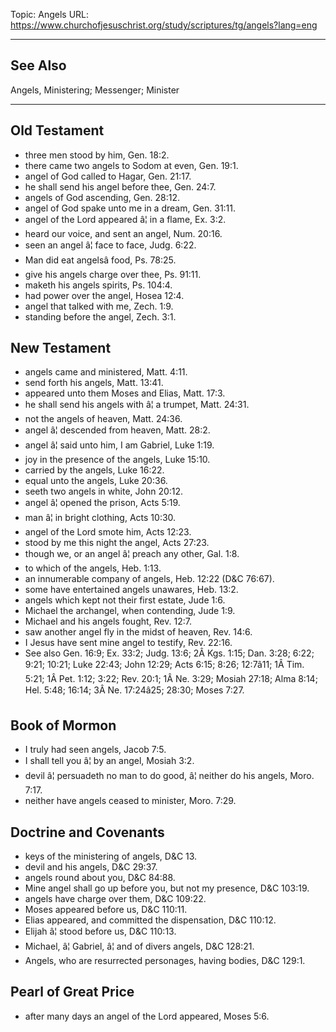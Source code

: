Topic: Angels
URL: https://www.churchofjesuschrist.org/study/scriptures/tg/angels?lang=eng

---

## See Also

Angels, Ministering; Messenger; Minister

---

## Old Testament

- three men stood by him, Gen. 18:2.
- there came two angels to Sodom at even, Gen. 19:1.
- angel of God called to Hagar, Gen. 21:17.
- he shall send his angel before thee, Gen. 24:7.
- angels of God ascending, Gen. 28:12.
- angel of God spake unto me in a dream, Gen. 31:11.
- angel of the Lord appeared â¦ in a flame, Ex. 3:2.
- heard our voice, and sent an angel, Num. 20:16.
- seen an angel â¦ face to face, Judg. 6:22.
- Man did eat angelsâ food, Ps. 78:25.
- give his angels charge over thee, Ps. 91:11.
- maketh his angels spirits, Ps. 104:4.
- had power over the angel, Hosea 12:4.
- angel that talked with me, Zech. 1:9.
- standing before the angel, Zech. 3:1.

## New Testament

- angels came and ministered, Matt. 4:11.
- send forth his angels, Matt. 13:41.
- appeared unto them Moses and Elias, Matt. 17:3.
- he shall send his angels with â¦ a trumpet, Matt. 24:31.
- not the angels of heaven, Matt. 24:36.
- angel â¦ descended from heaven, Matt. 28:2.
- angel â¦ said unto him, I am Gabriel, Luke 1:19.
- joy in the presence of the angels, Luke 15:10.
- carried by the angels, Luke 16:22.
- equal unto the angels, Luke 20:36.
- seeth two angels in white, John 20:12.
- angel â¦ opened the prison, Acts 5:19.
- man â¦ in bright clothing, Acts 10:30.
- angel of the Lord smote him, Acts 12:23.
- stood by me this night the angel, Acts 27:23.
- though we, or an angel â¦ preach any other, Gal. 1:8.
- to which of the angels, Heb. 1:13.
- an innumerable company of angels, Heb. 12:22 (D&C 76:67).
- some have entertained angels unawares, Heb. 13:2.
- angels which kept not their first estate, Jude 1:6.
- Michael the archangel, when contending, Jude 1:9.
- Michael and his angels fought, Rev. 12:7.
- saw another angel fly in the midst of heaven, Rev. 14:6.
- I Jesus have sent mine angel to testify, Rev. 22:16.
- See also Gen. 16:9; Ex. 33:2; Judg. 13:6; 2Â Kgs. 1:15; Dan. 3:28; 6:22; 9:21; 10:21; Luke 22:43; John 12:29; Acts 6:15; 8:26; 12:7â11; 1Â Tim. 5:21; 1Â Pet. 1:12; 3:22; Rev. 20:1; 1Â Ne. 3:29; Mosiah 27:18; Alma 8:14; Hel. 5:48; 16:14; 3Â Ne. 17:24â25; 28:30; Moses 7:27.

## Book of Mormon

- I truly had seen angels, Jacob 7:5.
- I shall tell you â¦ by an angel, Mosiah 3:2.
- devil â¦ persuadeth no man to do good, â¦ neither do his angels, Moro. 7:17.
- neither have angels ceased to minister, Moro. 7:29.

## Doctrine and Covenants

- keys of the ministering of angels, D&C 13.
- devil and his angels, D&C 29:37.
- angels round about you, D&C 84:88.
- Mine angel shall go up before you, but not my presence, D&C 103:19.
- angels have charge over them, D&C 109:22.
- Moses appeared before us, D&C 110:11.
- Elias appeared, and committed the dispensation, D&C 110:12.
- Elijah â¦ stood before us, D&C 110:13.
- Michael, â¦ Gabriel, â¦ and of divers angels, D&C 128:21.
- Angels, who are resurrected personages, having bodies, D&C 129:1.

## Pearl of Great Price

- after many days an angel of the Lord appeared, Moses 5:6.

